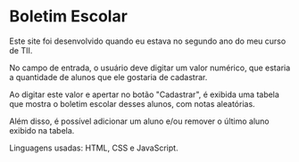 # Boletim Escolar

Este site foi desenvolvido quando eu estava no segundo ano do meu curso de TII. 

No campo de entrada, o usuário deve digitar um valor numérico, que estaria a quantidade de alunos que ele gostaria de cadastrar.

Ao digitar este valor e apertar no botão "Cadastrar", é exibida uma tabela que mostra o boletim escolar desses alunos, com notas aleatórias. 

Além disso, é possível adicionar um aluno e/ou remover o último aluno exibido na tabela.  

Linguagens usadas: HTML, CSS e JavaScript.
